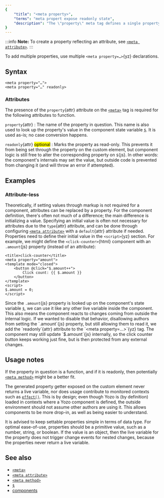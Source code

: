 ```yaml
---
{
	"title": "<meta property>",
	"terms": "meta propert expose readonly state",
	"description": "The \"property\" meta tag defines a single property to be exposed on the custom element. It may optionally be marked read-only."
}
---
```


:::info
**Note:** To create a property reflecting an attribute, see [`<meta attribute>`](/docs/components/meta/attribute/).
:::

To add multiple properties, use multiple `<meta property=…>`{yz} declarations.

## Syntax

```yz
<meta property="…">
<meta property="…" readonly>
```

### Attributes

The presence of the `property`{attr} attribute on the [`<meta>`](/docs/components/meta/) tag is required for the following attributes to function.

`property`{attr}
: The name of the property in question. This name is also used to look up the property's value in the component state variable [`$`](/docs/components/$/). It is used as-is; no case conversion happens.

`readonly`{attr} <mark>optional</mark>
: Marks the property as read-only. This prevents it from being set through the property on the custom element, but component logic is still free to alter the corresponding property on `$`{js}. In other words: the component's internals may set the value, but outside code is prevented from changing it (and will throw an error if attempted).

## Examples

### Attribute-less

Theoretically, if setting values through markup is not required for a component, attributes can be replaced by a property. For the component definition, there's often not much of a difference; the main difference is initializing a value. Specifying an initial value is often not necessary for attributes due to the `type`{attr} attribute, and can be done through configuring [`<meta attribute>`](/docs/components/meta/attribute/) with a `default`{attr} attribute if needed. Properties need to define their initial value in the `<script>`{yz} section. For example, we might define the `<click-counter>`{html} component with an `.amount`{js} property (instead of an attribute):

```yz
<title>click-counter</title>
<meta property="amount">
<template mode="closed">
	<button @click="$.amount++">
		Click count: {{ $.amount }}
	</button>
</template>
<script>
$.amount = 0;
</script>
```

Since the `.amount`{js} property is looked up on the component's state variable [`$`](/docs/components/$/), we can use it like any other live variable inside the component. This also means the component reacts to changes coming from outside the internal logic. If we wanted to disable that behavior, disallowing authors from setting the `.amount`{js} property, but still allowing them to read it, we add the `readonly`{attr} attribute to the `<meta property=…>`{yz} tag. The component may still update `$.amount`{js} internally, so the click counter button keeps working just fine, but is then protected from any external changes.

## Usage notes

If the property in question is a function, and if it is readonly, then potentially [`<meta method>`](/docs/components/meta/method/) might be a better fit.

The generated property getter exposed on the custom element never returns a live variable, nor does usage contribute to monitored contexts such as [`effect()`](/docs/effect/). This is by design; even though Yozo is (by definition) loaded in contexts where a Yozo component is defined, the outside environment should not assume other authors are using it. This allows components to be more drop-in, as well as being easier to understand.

It is advised to keep settable properties simple in terms of data type. For optimal ease-of-use, properties should be a primitive value, such as a number, string, or boolean. If the value is an object, then the live variable for the property does not trigger change events for nested changes, because the properties never return a live variable.

## See also

- [`<meta>`](/docs/components/meta/)
- [`<meta attribute>`](/docs/components/meta/attribute/)
- [`<meta method>`](/docs/components/meta/)
- [`$`](/docs/components/$/)
- [components](/docs/components/)
